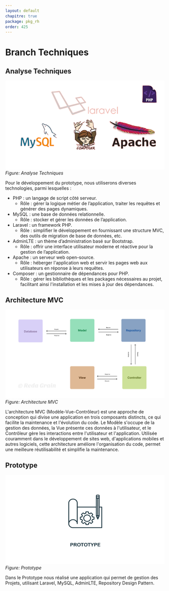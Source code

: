 ```yaml
---
layout: default
chapitre: true
package: pkg_rh
order: 425
---
```


# Branch Techniques

## Analyse Techniques

![Analyse Techniques](./images/Instalar-Laravel-con-Apache-y-MySQL.png)
*Figure: Analyse Techniques*

Pour le développement du prototype, nous utiliserons diverses technologies, parmi lesquelles :

- PHP : un langage de script côté serveur. 
  - Rôle : gérer la logique métier de l’application, traiter les requêtes et générer des pages dynamiques.
- MySQL : une base de données relationnelle. 
  - Rôle : stocker et gérer les données de l’application.
- Laravel : un framework PHP. 
  - Rôle : simplifier le développement en fournissant une structure MVC, des outils de migration de base de données, etc.
- AdminLTE : un thème d’administration basé sur Bootstrap. 
  - Rôle : offrir une interface utilisateur moderne et réactive pour la gestion de l’application.
- Apache : un serveur web open-source.
  - Rôle : héberger l'application web et servir les pages web aux utilisateurs en réponse à leurs requêtes.
- Composer : un gestionnaire de dépendances pour PHP.
  - Rôle : gérer les bibliothèques et les packages nécessaires au projet, facilitant ainsi l'installation et les mises à jour des dépendances.

## Architecture MVC

![Architecture MVC](./images/mvc.jpg)
*Figure: Architecture MVC*

L'architecture MVC (Modèle-Vue-Contrôleur) est une approche de conception qui divise une application en trois composants distincts, ce qui facilite la maintenance et l'évolution du code. Le Modèle s'occupe de la gestion des données, la Vue présente ces données à l'utilisateur, et le Contrôleur gère les interactions entre l'utilisateur et l'application. Utilisée couramment dans le développement de sites web, d'applications mobiles et autres logiciels, cette architecture améliore l'organisation du code, permet une meilleure réutilisabilité et simplifie la maintenance.

## Prototype

![Prototype](./images/Prototype.PNG)
*Figure: Prototype*

Dans le Prototype nous réalisé une application qui permet de gestion des Projets, utilisant Laravel, MySQL, AdminLTE, Repository Design Pattern.
